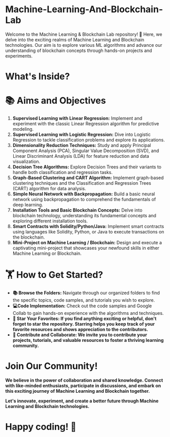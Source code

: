 # Machine-Learning-And-Blockchain-Lab
Welcome to the Machine Learning & Blockchain Lab repository! 🚀 Here, we delve into the exciting realms of Machine Learning and Blockchain technologies. Our aim is to explore various ML algorithms and advance our understanding of blockchain concepts through hands-on projects and experiments.

<h1>What's Inside?</h1> 

# 📚 Aims and Objectives
 <ol>
    <li><strong>Supervised Learning with Linear Regression:</strong> Implement and experiment with the classic Linear
      Regression algorithm for predictive modeling.</li>
    <li><strong>Supervised Learning with Logistic Regression:</strong> Dive into Logistic Regression to tackle
      classification problems and explore its applications.</li>
    <li><strong>Dimensionality Reduction Techniques:</strong> Study and apply Principal Component Analysis (PCA),
      Singular Value Decomposition (SVD), and Linear Discriminant Analysis (LDA) for feature reduction and data
      visualization.</li>
    <li><strong>Decision Tree Algorithms:</strong> Explore Decision Trees and their variants to handle both
      classification and regression tasks.</li>
    <li><strong>Graph-Based Clustering and CART Algorithm:</strong> Implement graph-based clustering techniques and the
      Classification and Regression Trees (CART) algorithm for data analysis.</li>
    <li><strong>Simple Neural Network with Backpropagation:</strong> Build a basic neural network using backpropagation
      to comprehend the fundamentals of deep learning.</li>
    <li><strong>Installation Tools and Basic Blockchain Concepts:</strong> Delve into blockchain technology, understanding
      its fundamental concepts and exploring different installation tools.</li>
    <li><strong>Smart Contracts with Solidity/Python/Java:</strong> Implement smart contracts using languages like Solidity,
      Python, or Java to execute transactions on the blockchain.</li>
    <li><strong>Mini-Project on Machine Learning / Blockchain:</strong> Design and execute a captivating mini-project that
      showcases your newfound skills in either Machine Learning or Blockchain.</li>
  </ol>

# 🏋️ How to Get Started?

<ul>
    <li>
      <strong>📚 Browse the Folders:</strong> Navigate through our organized folders to find the specific topics, code samples,
      and tutorials you wish to explore.
    </li>
    <li>
      <strong> 💻Code Implementation:</strong> Check out the code samples and Google Collab to gain hands-on experience
      with the algorithms and techniques.
    </li>
   <li>
      <strong> 🌟 Star Your Favorites: If you find anything exciting or helpful, don't forget to star the repository. Starring helps you keep track of your favorite resources and shows appreciation to the contributors.
    </li>
    <li>
      <strong> 🤝 Contribute and Collaborate:</strong> We invite you to contribute your projects, tutorials, and valuable
      resources to foster a thriving learning community.
    </li>
  </ul>

# Join Our Community!
We believe in the power of collaboration and shared knowledge. Connect with like-minded enthusiasts, participate in discussions, and embark on this exciting journey of Machine Learning and Blockchain together.

Let's innovate, experiment, and create a better future through Machine Learning and Blockchain technologies. 

# Happy coding! 🎉

